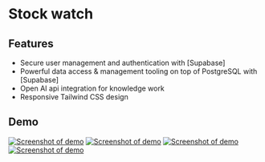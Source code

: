 # Stock watch
## Features
- Secure user management and authentication with [Supabase]
- Powerful data access & management tooling on top of PostgreSQL with [Supabase]
- Open AI api integration for knowledge work
- Responsive Tailwind CSS design


## Demo
[![Screenshot of demo](./public/demo2.png)](https://fitpalai.com/)
[![Screenshot of demo](./public/demo3.png)](https://fitpalai.com/)
[![Screenshot of demo](./public/demo4.png)](https://fitpalai.com/)
[![Screenshot of demo](./public/demo5.png)](https://fitpalai.com/)
